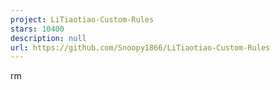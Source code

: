 ```yaml
---
project: LiTiaotiao-Custom-Rules
stars: 10400
description: null
url: https://github.com/Snoopy1866/LiTiaotiao-Custom-Rules
---
```


rm
